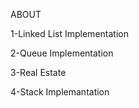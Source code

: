 ABOUT

1-Linked List Implementation

2-Queue Implementation

3-Real Estate 

4-Stack Implemantation

